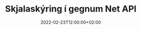 ---
############################# Static ############################
layout: "product"
date: 2022-02-23T12:00:00+02:00
draft: false

product: "Annotation"
product_tag: "annotation"
platform: "Net"
platform_tag: "net"

############################# Head ############################
head_title: "Net Document Annotation API | Skoðaðu og skýrðu PDF Word Excel PPTX myndir"
head_description: "Net Document Annotation API. Skoðaðu, merktu, skrifaðu athugasemdir og skrifaðu athugasemdir við PDF Word DOCX, Excel XLSX, PPTX, EML EMLX, VSS VSD, OTP, CAD og myndskráarsnið."

############################# Header ##########################
title: "Skjalaskýring í gegnum Net API"
description: "Byggðu netforrit með getu til að skoða og skrifa athugasemdir við PDF, HTML, MS Office og önnur skjalasnið án þess að setja upp utanaðkomandi hugbúnað."
button:
    enable: true
    icon: "fas fa-arrow-down"
    label: "Sækja ókeypis prufuáskrift"
    link: "https://downloads.groupdocs.com/annotation/net"

############################# SubMenu #########################
submenu:
    enable: true
    
    left:
        img_alt: "GroupDocs.Annotation for Net"
        image: "https://www.groupdocs.cloud/templates/groupdocs/images/product-logos/groupdocs-annotation-net.png"
        product: "GroupDocs.Annotation"
        platform: "Net"

    middle:
        button:
            # button loop
            - link: "#features"
              text: "Eiginleikar"

            # button loop
            - link: "https://products.groupdocs.app/annotation"
              text: "Sýningar í beinni"

            # button loop
            - link: "https://purchase.groupdocs.com/pricing/annotation/net"
              text: "Verðlag"

    right:
        link_download: "https://downloads.groupdocs.com/annotation"
        link_learn: "https://docs.groupdocs.com/annotation/net/"
        link_buy: "https://purchase.groupdocs.com"

############################# Overview ############################
overview:
    enable: true
    content: |
      GroupDocs.Annotation Net API er vara sem gerir þér kleift að vinna með athugasemdir í skjölum á mismunandi kerfum og stýrikerfum, eins og Android, MacOS, Linux, Windows. GroupDocs.Annotation býður upp á bókasafn með einföldum API sem gefur marga kosti: til dæmis, ef þú þarft að halda gögnunum trúnaðarmáli eða velja hversu mikinn kraft þú þarft til að vinna með bókasafninu, eða breyta vinnunni að hluta með athugasemdum, er safnið mjög léttur og sveigjanlegur.

      GroupDocs.Annotation for Net API gerir þér kleift að vinna með mismunandi gerðir af athugasemdum, sem innihalda: texta, fjöllínu, svæði, undirstrik, punkt, vatnsmerki, ör, sporbaug, textaskipti, fjarlægð, textareit, tilföng o.fl. Og styður flest vinsæl skjalasnið eins og: PDF, HTML, Microsoft Office Word, Excel töflureiknar, PowerPoint kynningar, Visio, Outlook tölvupóstur, myndir, metafiles, CAD teikningar og ýmis önnur snið. Forritaskilin veita möguleika á að fá smámyndir af skjalasíðum og styður innflutning og útflutning á athugasemdum í og ​​úr PDF skjölum.

      Með því að nota bókasafn geturðu bætt við, breytt, dregið út og eytt athugasemdum úr skjölum, snúið skjölum, breytt smámyndalausn og þetta er ekki tæmandi listi yfir alla möguleika. Það býður einnig upp á alhliða sett af gagnahlutum til að sérsníða skýringareiginleika í samræmi við kröfur þínar innan allra studdra skjalasniða.

      Vinna með GroupDocs.Annotation for Net API er mjög einfalt og samanstendur af örfáum grunnskrefum. Fyrst þarftu að setja upp leyfi, velja síðan skrána sem þú vilt vinna með, vinna síðan einhvern veginn með skjalaskýringum (eyða/breyta/taka út/eyða) og vista niðurstöðuna. Fyrir frekari upplýsingar vinsamlegast sjá vöruskjöl eða sýnishorn okkar.
      
      GroupDocs.Annotation er uppfært reglulega og veitir viðskiptavinum sínum stuðning, þér er alltaf velkomið að spyrja okkur spurninga eða senda hugmyndir þínar eða segja okkur frá þörfum þínum fyrir eitthvað nýtt og við munum með ánægju útfæra það í nýju útgáfunum okkar.
    tabs:
      enable: true
      
      ## TAB ONE ##
      tab_one:
        description: |
          Eftirfarandi er yfirlit yfir GroupDocs.Annotation for Net:
      
        right:
          enable: true
          icon: "fab fa-html5"
          title:  Yfirlit
          content: |
            * Bæta við athugasemdum
            * Flytja út athugasemdir 
            * Flytja inn athugasemdir
            * Svar byggðar athugasemdir
            * Samhæfni athugasemda
      
      ## TAB TWO ##
      tab_two:
        description: |
          GroupDocs.Annotation for Net styður öll vinsæl [skjalaskráarsnið](https://docs.groupdocs.com/annotation/Net/supported-document-formats/) þar á meðal: Microsoft Office, PDF, myndir og mörg önnur.

        left:
          enable: true
          table:
            # table loop
            - title: "Microsoft Office Formats"
              content: |
                * **Word**: [DOC](/annotation/net/doc/), [DOCX](/annotation/net/docx/), [DOCM](/annotation/net/docm/), [DOT](/annotation/net/dot/), [DOTX](/annotation/net/dotx/), [RTF](/annotation/net/rtf/)
                * **Excel**: [XLS](/annotation/net/xls/), [XLSX](/annotation/net/xlsx/), [XLSB](/annotation/net/xlsb/), [XLSM](/annotation/net/xlsm/)
                * **PowerPoint**: [PPT](/annotation/net/ppt/), [PPTX](/annotation/net/pptx/), [PPS](/annotation/net/pps/), [PPSX](/annotation/net/ppsx/), [POTM](/annotation/net/potm/), [POTX](/annotation/net/potx/), [PPSM](/annotation/net/ppsm/), [PPTM](/annotation/net/pptm/), [WMF](/annotation/net/wmf/), [EMF](/annotation/net/emf/)
                * **Outlook**: [EML](/annotation/net/eml/), [EMLX](/annotation/net/emlx/), [MSG](/annotation/net/msg/)
                * **Visio**: [VSS](/annotation/net/vss/), [VST](/annotation/net/vst/), [VSD](/annotation/net/vsd/), [VSDX](/annotation/net/vsdx/), [VSX](/annotation/net/vsx/)

        right:
          enable: true
          table:
            # table loop
            - title: "Other Formats"
              content: |
                * **Portable**: [PDF](/annotation/net/pdf/) (PDF/A-1a, PDF/A-1b, PDF/A-2a)
                * **OpenDocument**: [ODT](/annotation/net/odt/), [ODS](/annotation/net/ods/), [ODP](/annotation/net/odp/)
                * **Images**: [BMP](/annotation/net/bmp/), [JPG](/annotation/net/jpg/), [JPEG](/annotation/net/jpeg/), [TIFF](/annotation/net/tiff/), [TIF](/annotation/net/tif/), [PNG](/annotation/net/png/), [GIF](/annotation/net/gif/), [DCM](/annotation/net/dcm/), [DICOM](/annotation/net/dicom/)
                * **AutoCAD**: [DWG](/annotation/net/dwg/), [DXF](/annotation/net/dxf/), [CAD](/annotation/net/cad/)
                * **Other**: [HTM](/annotation/net/htm/), [HTML](/annotation/net/html/), [CSV](/annotation/net/csv/), [DJVU](/annotation/net/djvu/), [OTP](/annotation/net/otp/), [OTT](/annotation/net/ott/)

      ## TAB THREE ##
      tab_three:
        description: |
          GroupDocs.Annotation for Net styður eftirfarandi stýrikerfi, ramma og pakkastjóra:
        
        left:
          enable: true
          table:
            # table loop
            - icon: "fab fa-windows"
              title:  Stýrikerfi
              content: |
                * Windows Desktop (x86 & x64)
                * Windows Server (x86 & x64)
                * Windows Azure
                * Linux
                * MacOS

            # table loop
            - icon: "fas fa-code"
              title:  Stutt rammar
              content: |
                * .NET Standard 2.0
                * .NET Framework 2.0 or higher
                * .NET Core 2.0 or higher
                * Mono Framework 1.2 or higher

        right:
          enable: true
          table:
            # table loop
            - icon: "fas fa-box"
              title:  Pakkastjóri
              content: |
                * NuGet
            
            # table loop
            - icon: "fas fa-tools"
              title:  Þróunarumhverfi
              content: |
                * Microsoft Visual Studio
                * Xamarin.Android
                * Xamarin.IOS
                * Xamarin.Mac
                * MonoDevelop

############################# Features ############################
features:
    enable: true
    title: GroupDocs.Anotation for Net Features

    feature:
      # feature loop
      - icon: "fas fa-copy"
        link: "https://docs.groupdocs.com/annotation/net/basic-usage/"
        content: Bæta við, breyta og fjarlægja athugasemdir og svör

      # feature loop
      - icon: "fas fa-eye"
        link: "https://docs.groupdocs.com/annotation/net/export-annotations/"
        content: Flytja út athugasemdir í skjal

      # feature loop
      - icon: "fas fa-bolt"
        link: "https://docs.groupdocs.com/annotation/net/evaluation-limitations-and-licensing-of-groupdocs-annotation/"
        content: Metered License – Stýrð innheimta með því að greiða í samræmi við API-notkun
      
      # feature loop
      - icon: "fas fa-code"
        link: "https://docs.groupdocs.com/annotation/net/extract-annotations-from-document/"
        content: Einstaklingskall til að sækja allar athugasemdir við skjal

      # feature loop
      - icon: "fas fa-cloud"
        link: "https://docs.groupdocs.com/annotation/net/add-point-annotation/"
        content: Úthlutaðu gildi til punktaskýringar eða færðu núverandi punktgildi

      # feature loop
      - icon: "fas fa-remove-format"
        link: "https://docs.groupdocs.com/annotation/net/add-link-annotation/"
        content: Bættu tenglaskýringum við PDF, Word og PowerPoint skyggnur

      # feature loop
      - icon: "fas fa-comment-slash"
        link: "https://docs.groupdocs.com/annotation/net/basic-usage/"
        content: Stilltu bakgrunnslit á athugasemd eða fjarlægðu allar athugasemdir úr skjali

      # feature loop
      - icon: "fas fa-border-all"
        link: "https://docs.groupdocs.com/annotation/net/generate-document-pages-preview/"
        content: Skýrðu PDF skrár með nákvæmni - Fáðu myndbirtingu á PDF skjölum og skyndiminni forskoðunarsíðu

      # feature loop
      - icon: "fas fa-wrench"
        link: "https://docs.groupdocs.com/annotation/net/import-annotations/"
        content: Fáðu textahnit textaskýringar í myndbirtingu skjalsins

      # feature loop
      - icon: "fas fa-columns"
        link: "https://docs.groupdocs.com/annotation/net/add-area-annotation/"
        content: Tengdu athugasemdir notenda við svæðisskýringar og stuðning fyrir hreiður athugasemdir

      # feature loop
      - icon: "fas fa-file-word"
        link: "https://docs.groupdocs.com/annotation/net/add-arrow-annotation/"
        content: Notaðu örvar til að benda á tiltekið efni

      # feature loop
      - icon: "fas fa-envelope"
        link: "https://docs.groupdocs.com/annotation/net/add-distance-annotation/"
        content: Notaðu fjarlægðarskýringar til að teikna línu sem táknar fjarlægð milli hluta

      # feature loop
      - icon: "fas fa-print"
        link: "https://docs.groupdocs.com/annotation/net/add-point-annotation/"
        content: Athugasemd sem byggir á punkti sem birtist þegar smellt er á glugga til að bæta við athugasemdum

      # feature loop
      - icon: "fas fa-file-archive"
        link: "https://docs.groupdocs.com/annotation/net/add-polyline-annotation/"
        content: Búðu til tengda röð af línuhlutum búin til sem fjöllínuskýring

      # feature loop
      - icon: "fas fa-lock"
        link: "https://docs.groupdocs.com/annotation/net/add-ellipse-annotation/"
        content: Búðu til beinlínuhluti, bogahluta eða blöndu af hvoru tveggja

      # feature loop
      - icon: "fas fa-file-code"
        link: "https://docs.groupdocs.com/annotation/net/add-area-annotation/"
        content: Merktu skjalasvæði sem lagt er til að rýra
      
      # feature loop
      - icon: "fas fa-fill-drip"
        link: "https://docs.groupdocs.com/annotation/net/add-image-annotation/"
        content: Bættu myndskýringum við PDF, skýringarmyndir, Word, Excel, kynningar og myndir

      # feature loop
      - icon: "fas fa-file-excel"
        link: "https://docs.groupdocs.com/annotation/net/add-annotation-to-the-document/"
        content: Bættu við textareit og textastimpli eða vatnsmerki í skjal

      # feature loop
      - icon: "fas fa-heading"
        link: "https://docs.groupdocs.com/annotation/net/add-annotation-to-the-document/"
        content: Sláðu í gegnum, undirstrikaðu eða skiptu út tilteknum texta í skjali

      # feature loop
      - icon: "fas fa-project-diagram"
        link: "https://docs.groupdocs.com/annotation/net/update-annotations/"
        content: Breyttu stærð athugasemda með því að úthluta nýjum færibreytum fyrir hæð og breidd

      # feature loop
      - icon: "fas fa-cube"
        link: "https://docs.groupdocs.com/annotation/net/generate-document-pages-preview/"
        content: Fáðu smámyndir af skjalasíðum. Hafa umsjón með ýmsum skjölum með athugasemdum fyrir myndir og skýringarmyndir

      # feature loop
      - icon: "fab fa-uncharted"
        link: "https://docs.groupdocs.com/annotation/net/export-annotations/"
        content: Flytja út athugasemdir til og vinna með margsíðna TIFF skrár
  
      # feature loop
      - icon: "fab fa-uncharted"
        link: "https://docs.groupdocs.com/annotation/net/add-watermark-annotation/"
        content: Stilltu lóðrétta og lárétta röðun fyrir vatnsmerkisskýringar
  
      # feature loop
      - icon: "fab fa-uncharted"
        link: "https://docs.groupdocs.com/annotation/net/add-text-field-annotation/"
        content: Bæta við láréttri jöfnun texta fyrir textareit

      # feature loop
      - icon: "fab fa-uncharted"
        link: "https://docs.groupdocs.com/annotation/net/document-text-info/"
        content: Fáðu upplýsingar um textalínur skjalsins (texti, breidd, hæð, inndráttur)

    more_feature:
      # more_feature_loop
      - title: Stuðningur við margar gerðir af athugasemdum
        content: |
          GroupDocs.Annotation fyrir .NET gerir þér kleift að vinna með ýmsar gerðir athugasemda. Þetta veitir frelsi og auðveld samskipti á meðan þú vinnur með teyminu þínu um verkefni. Þú getur notað athugasemdir, svo sem svæðisskýring (merktu svæði sem rétthyrning og bættu athugasemdum við það), punktaskýring (festa athugasemdir á hvaða stað sem er í skjalinu), textaskýring (bæta athugasemd við valinn texta), útstrikun/undirstrikunarskýring ( beitt á málsgrein), fjöllínuskýring (teikna form og fríhendislínur), örvaskýring (örbendi með meðfylgjandi athugasemdum), sporbaugsskýring (birta texta inni í sporbaugnum), fjarlægðarskýring (teikna línu sem táknar fjarlægð milli hluta), tengill athugasemd (bæta veftenglum við studd skjalasnið) og vatnsmerkisskýring (hægt er að bæta textastimpli eða vatnsmerki í skjal).

          ```cs
          // Initialize list of AnnotationInfo
          List<AnnotationInfo> annotations = new List<AnnotationInfo>();
          // Initialize text annotation
          AnnotationInfo textAnnotation = new AnnotationInfo
          {
            Box = new Rectangle((float)265.44, (float)153.86, 206, 36), Type = AnnotationType.Text 
          };
          // Add annotation to list
          annotations.Add(textAnnotation);
          // Get input file stream
          Stream inputFile = new FileStream("D:/input.pdf", FileMode.Open, File
          .ReadWrite);
          // Export annotation and save output file
          CommonUtilities.SaveOutputDocument(inputFile, annotations, DocumentType.Pdf);
          ```

############################# Support ############################
support:
    enable: true

############################# Solutions ############################
solutions:
    enable: true
    title: GroupDocs.Annotation býður upp á API fyrir skjalaskoðun fyrir önnur vinsæl þróunarumhverfi

    solution:
        # solution loop
        - img_alt: "GroupDocs.Annotation for Java"
          image: "https://www.groupdocs.cloud/templates/groupdocs/images/product-logos/groupdocs-annotation-java.png"
          product: "GroupDocs.Annotation"
          platform: "Java"
          link: "/annotation/java/"

############################# Back to top ###############################
back_to_top:
  enable: true
---